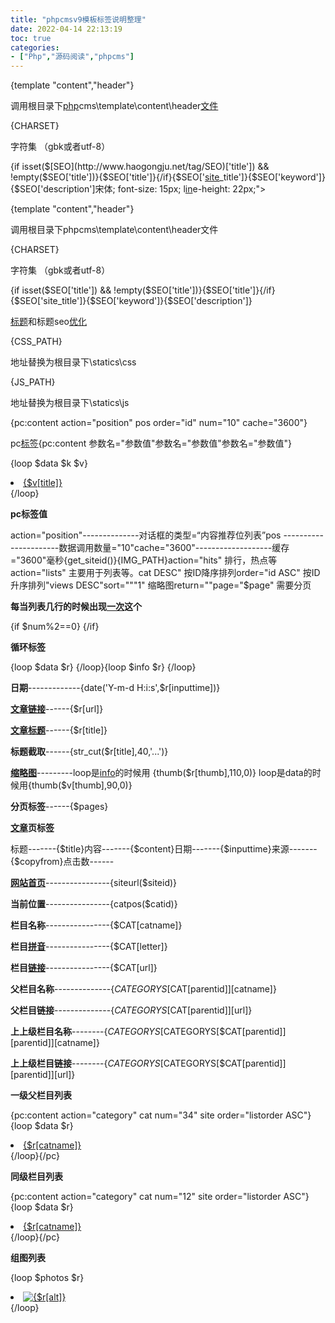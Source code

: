 ```yaml
---
title: "phpcmsv9模板标签说明整理"
date: 2022-04-14 22:13:19
toc: true
categories:
- ["Php","源码阅读","phpcms"]
---
```


{template "content","header"} 

调用根目录下[php](http://www.haogongju.net/tag/php)cms\template\content\header[文件](http://www.haogongju.net/tag/%E6%96%87%E4%BB%B6)

{CHARSET} 

字符集  （gbk或者utf-8）

{if isset($[SEO](http://www.haogongju.net/tag/SEO)['title']) && !empty($SEO['title'])}{$SEO['title']}{/if}{$SEO['[site](http://www.haogongju.net/tag/site)_title']}{$SEO['keyword']}{$SEO['description']宋体; font-size: 15px; l[in](http://www.haogongju.net/tag/in)e-height: 22px;">

{template "content","header"} 

调用根目录下phpcms\template\content\header文件

{CHARSET} 

字符集  （gbk或者utf-8）

{if isset($SEO['title']) && !empty($SEO['title'])}{$SEO['title']}{/if}{$SEO['site_title']}{$SEO['keyword']}{$SEO['description']}

[标题](http://www.haogongju.net/tag/%E6%A0%87%E9%A2%98)和标题seo[优化](http://www.haogongju.net/tag/%E4%BC%98%E5%8C%96)

{CSS_PATH} 

地址替换为根目录下\statics\css

{JS_PATH}

地址替换为根目录下\statics\js

{pc:content  action="position" pos order="id" num="10" cache="3600"}

pc[标签](http://www.haogongju.net/tag/%E6%A0%87%E7%AD%BE){pc:content  参数名="参数值"参数名="参数值"参数名="参数值"}

{loop $data $k $v}<li><a href="{$v[url]}">{$v[title]}</a></li>{/loop}

**pc标签值**

action="position"--------------对话框的类型=“内容推荐位列表”pos ----------------------数据调用数量="10"cache="3600"-------------------缓存="3600"毫秒{get_siteid()}{IMG_PATH}action="hits" 排行，热点等action="lists" 主要用于列表等。cat DESC" 按ID降序排列order="id ASC"  按ID升序排列"views DESC"sort="""1" 缩略图return=""page="$page" 需要分页

**每当列表几行的时候出现[一次](http://www.haogongju.net/tag/%E4%B8%80%E6%AC%A1)这个**

{if $num%2==0}   {/if}

**循环标签**

{loop $data $r}  {/loop}{loop $info $r}  {/loop}

**日期**-------------{date('Y-m-d H:i:s',$r[inputtime])}

**[文章链接](http://www.haogongju.net/tag/%E6%96%87%E7%AB%A0%E9%93%BE%E6%8E%A5)**------{$r[url]}

**[文章标题](http://www.haogongju.net/tag/%E6%96%87%E7%AB%A0%E6%A0%87%E9%A2%98)**------{$r[title]}

**标题截取**------{str_cut($r[title],40,'...')}

**[缩略图](http://www.haogongju.net/tag/%E7%BC%A9%E7%95%A5%E5%9B%BE)**---------loop是[info](http://www.haogongju.net/tag/info)的时候用    {thumb($r[thumb],110,0)}          loop是data的时候用{thumb($v[thumb],90,0)}

**分页标签**------{$pages}

**[文章](http://www.haogongju.net/tag/%E6%96%87%E7%AB%A0)页标签**

标题-------{$title}内容-------{$content}日期-------{$inputtime}来源-------{$copyfrom}点击数------<span id="hits"></span>  

<script language="JavaScript" src="{APP_PATH}api.php?op=count& style="color: #a52a2a; font-weight: normal; font-style: normal;">></script>

**[网站首页](http://www.haogongju.net/tag/%E7%BD%91%E7%AB%99%E9%A6%96%E9%A1%B5)**----------------{siteurl($siteid)}

**当前位置**----------------{catpos($catid)}

**栏目名称**----------------{$CAT[catname]}  

**栏目[拼音](http://www.haogongju.net/tag/%E6%8B%BC%E9%9F%B3)**----------------{$CAT[letter]}

**栏目[链接](http://www.haogongju.net/tag/%E9%93%BE%E6%8E%A5)**----------------{$CAT[url]}

**父栏目名称**--------------{$CATEGORYS[$CAT[parentid]][catname]}  

**父栏目链接**--------------{$CATEGORYS[$CAT[parentid]][url]}

**上上级栏目名称**--------{$CATEGORYS[$CATEGORYS[$CAT[parentid]][parentid]][catname]}

**上上级栏目链接**--------{$CATEGORYS[$CATEGORYS[$CAT[parentid]][parentid]][url]}

  **一级父栏目列表**

{pc:content action="category" cat num="34" site order="listorder ASC"}{loop $data $r}<li><a href="{$r[url]}">{$r[catname]}</a></li>{/loop}{/pc}

**同级栏目列表**

{pc:content action="category" cat num="12" site order="listorder ASC"}{loop $data $r}<li><a href="{$r[url]}">{$r[catname]}</a></li>{/loop}{/pc}

**组图列表**

{loop $photos $r}<li><a href="{$r[url]}"><img src="{thumb($r[url], 75, 45, 0)}" alt="{$r[alt]}" /></a></li>{/loop}

